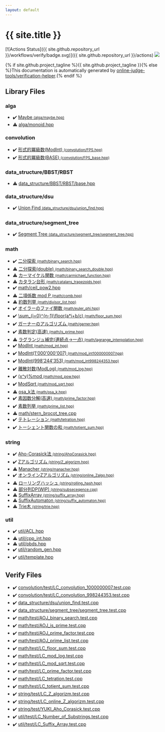```yaml
---
layout: default
---
```


<!-- mathjax config similar to math.stackexchange -->
<script type="text/javascript" async
  src="https://cdnjs.cloudflare.com/ajax/libs/mathjax/2.7.5/MathJax.js?config=TeX-MML-AM_CHTML">
</script>
<script type="text/x-mathjax-config">
  MathJax.Hub.Config({
    TeX: { equationNumbers: { autoNumber: "AMS" }},
    tex2jax: {
      inlineMath: [ ['$','$'] ],
      processEscapes: true
    },
    "HTML-CSS": { matchFontHeight: false },
    displayAlign: "left",
    displayIndent: "2em"
  });
</script>

<script type="text/javascript" src="https://cdnjs.cloudflare.com/ajax/libs/jquery/3.4.1/jquery.min.js"></script>
<script src="https://cdn.jsdelivr.net/npm/jquery-balloon-js@1.1.2/jquery.balloon.min.js" integrity="sha256-ZEYs9VrgAeNuPvs15E39OsyOJaIkXEEt10fzxJ20+2I=" crossorigin="anonymous"></script>
<script type="text/javascript" src="assets/js/copy-button.js"></script>
<link rel="stylesheet" href="assets/css/copy-button.css" />


# {{ site.title }}

[![Actions Status]({{ site.github.repository_url }}/workflows/verify/badge.svg)]({{ site.github.repository_url }}/actions)
<a href="{{ site.github.repository_url }}"><img src="https://img.shields.io/github/last-commit/{{ site.github.owner_name }}/{{ site.github.repository_name }}" /></a>

{% if site.github.project_tagline %}{{ site.github.project_tagline }}{% else %}This documentation is automatically generated by <a href="https://github.com/online-judge-tools/verification-helper">online-judge-tools/verification-helper</a>.{% endif %}

## Library Files

<div id="e6f47b8acce0ca7627e3018b3efad838"></div>

### alga

* :heavy_check_mark: <a href="library/alga/maybe.hpp.html">Maybe <small>(alga/maybe.hpp)</small></a>
* :warning: <a href="library/alga/monoid.hpp.html">alga/monoid.hpp</a>


<div id="a9595c1c24c33b16056d2ad07e71682d"></div>

### convolution

* :heavy_check_mark: <a href="library/convolution/FPS.hpp.html">形式的冪級数(ModInt) <small>(convolution/FPS.hpp)</small></a>
* :heavy_check_mark: <a href="library/convolution/FPS_base.hpp.html">形式的冪級数(BASE) <small>(convolution/FPS_base.hpp)</small></a>


<div id="b51445282e2a71a807e91edd8070e8ad"></div>

### data_structure/BBST/RBST

* :warning: <a href="library/data_structure/BBST/RBST/base.hpp.html">data_structure/BBST/RBST/base.hpp</a>


<div id="7490ac1138b0c79126fd7a453fe0bd8b"></div>

### data_structure/dsu

* :heavy_check_mark: <a href="library/data_structure/dsu/union_find.hpp.html">Union Find <small>(data_structure/dsu/union_find.hpp)</small></a>


<div id="fba856dbe1aaa5374a50a27f6dcea717"></div>

### data_structure/segment_tree

* :heavy_check_mark: <a href="library/data_structure/segment_tree/segment_tree.hpp.html">Segment Tree <small>(data_structure/segment_tree/segment_tree.hpp)</small></a>


<div id="7e676e9e663beb40fd133f5ee24487c2"></div>

### math

* :heavy_check_mark: <a href="library/math/binary_search.hpp.html">二分探索 <small>(math/binary_search.hpp)</small></a>
* :warning: <a href="library/math/binary_search_double.hpp.html">二分探索(double) <small>(math/binary_search_double.hpp)</small></a>
* :warning: <a href="library/math/carmichael_function.hpp.html">カーマイケル関数 <small>(math/carmichael_function.hpp)</small></a>
* :warning: <a href="library/math/catalans_trapezoids.hpp.html">カタラン台形 <small>(math/catalans_trapezoids.hpp)</small></a>
* :heavy_check_mark: <a href="library/math/ceil_pow2.hpp.html">math/ceil_pow2.hpp</a>
* :warning: <a href="library/math/comb.hpp.html">二項係数 mod P <small>(math/comb.hpp)</small></a>
* :warning: <a href="library/math/divisor_list.hpp.html">約数列挙 <small>(math/divisor_list.hpp)</small></a>
* :heavy_check_mark: <a href="library/math/euler_phi.hpp.html">オイラーのファイ関数 <small>(math/euler_phi.hpp)</small></a>
* :heavy_check_mark: <a href="library/math/floor_sum.hpp.html">\sum_{i=0}^{n-1}\floor(a*i+b/c) <small>(math/floor_sum.hpp)</small></a>
* :heavy_check_mark: <a href="library/math/garner.hpp.html">ガーナーのアルゴリズム <small>(math/garner.hpp)</small></a>
* :heavy_check_mark: <a href="library/math/is_prime.hpp.html">素数判定(高速) <small>(math/is_prime.hpp)</small></a>
* :warning: <a href="library/math/lagrange_interpolation.hpp.html">ラグランジュ補完(連続点->一点) <small>(math/lagrange_interpolation.hpp)</small></a>
* :heavy_check_mark: <a href="library/math/mod_int.hpp.html">ModInt <small>(math/mod_int.hpp)</small></a>
* :heavy_check_mark: <a href="library/math/mod_int1000000007.hpp.html">ModInt(1'000'000'007) <small>(math/mod_int1000000007.hpp)</small></a>
* :heavy_check_mark: <a href="library/math/mod_int998244353.hpp.html">ModInt(998'244'353) <small>(math/mod_int998244353.hpp)</small></a>
* :heavy_check_mark: <a href="library/math/mod_log.hpp.html">離散対数(ModLog) <small>(math/mod_log.hpp)</small></a>
* :heavy_check_mark: <a href="library/math/mod_pow.hpp.html">(x^y)%mod <small>(math/mod_pow.hpp)</small></a>
* :heavy_check_mark: <a href="library/math/mod_sqrt.hpp.html">ModSqrt <small>(math/mod_sqrt.hpp)</small></a>
* :warning: <a href="library/math/osa_k.hpp.html">osa_k法 <small>(math/osa_k.hpp)</small></a>
* :heavy_check_mark: <a href="library/math/prime_factor.hpp.html">素因数分解(高速) <small>(math/prime_factor.hpp)</small></a>
* :heavy_check_mark: <a href="library/math/prime_list.hpp.html">素数列挙 <small>(math/prime_list.hpp)</small></a>
* :warning: <a href="library/math/stern_brocot_tree.cpp.html">math/stern_brocot_tree.cpp</a>
* :heavy_check_mark: <a href="library/math/tetration.hpp.html">テトレーション <small>(math/tetration.hpp)</small></a>
* :heavy_check_mark: <a href="library/math/totient_sum.hpp.html">トーシェント関数の和 <small>(math/totient_sum.hpp)</small></a>


<div id="b45cffe084dd3d20d928bee85e7b0f21"></div>

### string

* :heavy_check_mark: <a href="library/string/AhoCorasick.hpp.html">Aho-Corasick法 <small>(string/AhoCorasick.hpp)</small></a>
* :heavy_check_mark: <a href="library/string/Z_algorizm.hpp.html">Zアルゴリズム <small>(string/Z_algorizm.hpp)</small></a>
* :warning: <a href="library/string/manacher.hpp.html">Manacher <small>(string/manacher.hpp)</small></a>
* :heavy_check_mark: <a href="library/string/online_Zalgo.hpp.html">オンラインZアルゴリズム <small>(string/online_Zalgo.hpp)</small></a>
* :warning: <a href="library/string/rolling_hash.hpp.html">ローリングハッシュ <small>(string/rolling_hash.hpp)</small></a>
* :warning: <a href="library/string/subseceqence.cpp.html">部分列DP(WIP) <small>(string/subseceqence.cpp)</small></a>
* :warning: <a href="library/string/suffix_array.hpp.html">SuffixArray <small>(string/suffix_array.hpp)</small></a>
* :warning: <a href="library/string/suffix_automaton.hpp.html">SuffixAutomaton <small>(string/suffix_automaton.hpp)</small></a>
* :warning: <a href="library/string/trie.hpp.html">Trie木 <small>(string/trie.hpp)</small></a>


<div id="05c7e24700502a079cdd88012b5a76d3"></div>

### util

* :heavy_check_mark: <a href="library/util/ACL.hpp.html">util/ACL.hpp</a>
* :warning: <a href="library/util/cpp_int.hpp.html">util/cpp_int.hpp</a>
* :warning: <a href="library/util/pbds.hpp.html">util/pbds.hpp</a>
* :heavy_check_mark: <a href="library/util/random_gen.hpp.html">util/random_gen.hpp</a>
* :heavy_check_mark: <a href="library/util/template.hpp.html">util/template.hpp</a>


## Verify Files

* :heavy_check_mark: <a href="verify/convolution/test/LC_convolution_1000000007.test.cpp.html">convolution/test/LC_convolution_1000000007.test.cpp</a>
* :heavy_check_mark: <a href="verify/convolution/test/LC_convolution_998244353.test.cpp.html">convolution/test/LC_convolution_998244353.test.cpp</a>
* :heavy_check_mark: <a href="verify/data_structure/dsu/union_find.test.cpp.html">data_structure/dsu/union_find.test.cpp</a>
* :heavy_check_mark: <a href="verify/data_structure/segment_tree/segment_tree.test.cpp.html">data_structure/segment_tree/segment_tree.test.cpp</a>
* :heavy_check_mark: <a href="verify/math/test/AOJ_binary_search.test.cpp.html">math/test/AOJ_binary_search.test.cpp</a>
* :heavy_check_mark: <a href="verify/math/test/AOJ_is_prime.test.cpp.html">math/test/AOJ_is_prime.test.cpp</a>
* :heavy_check_mark: <a href="verify/math/test/AOJ_prime_factor.test.cpp.html">math/test/AOJ_prime_factor.test.cpp</a>
* :heavy_check_mark: <a href="verify/math/test/AOJ_prime_list.test.cpp.html">math/test/AOJ_prime_list.test.cpp</a>
* :heavy_check_mark: <a href="verify/math/test/LC_floor_sum.test.cpp.html">math/test/LC_floor_sum.test.cpp</a>
* :heavy_check_mark: <a href="verify/math/test/LC_mod_log.test.cpp.html">math/test/LC_mod_log.test.cpp</a>
* :heavy_check_mark: <a href="verify/math/test/LC_mod_sqrt.test.cpp.html">math/test/LC_mod_sqrt.test.cpp</a>
* :heavy_check_mark: <a href="verify/math/test/LC_prime_factor.test.cpp.html">math/test/LC_prime_factor.test.cpp</a>
* :heavy_check_mark: <a href="verify/math/test/LC_tetration.test.cpp.html">math/test/LC_tetration.test.cpp</a>
* :heavy_check_mark: <a href="verify/math/test/LC_totient_sum.test.cpp.html">math/test/LC_totient_sum.test.cpp</a>
* :heavy_check_mark: <a href="verify/string/test/LC_Z_algorizm.test.cpp.html">string/test/LC_Z_algorizm.test.cpp</a>
* :heavy_check_mark: <a href="verify/string/test/LC_online_Z_algorizm.test.cpp.html">string/test/LC_online_Z_algorizm.test.cpp</a>
* :heavy_check_mark: <a href="verify/string/test/YUKI_Aho_Corasick.test.cpp.html">string/test/YUKI_Aho_Corasick.test.cpp</a>
* :heavy_check_mark: <a href="verify/util/test/LC_Number_of_Substrings.test.cpp.html">util/test/LC_Number_of_Substrings.test.cpp</a>
* :heavy_check_mark: <a href="verify/util/test/LC_Suffix_Array.test.cpp.html">util/test/LC_Suffix_Array.test.cpp</a>


